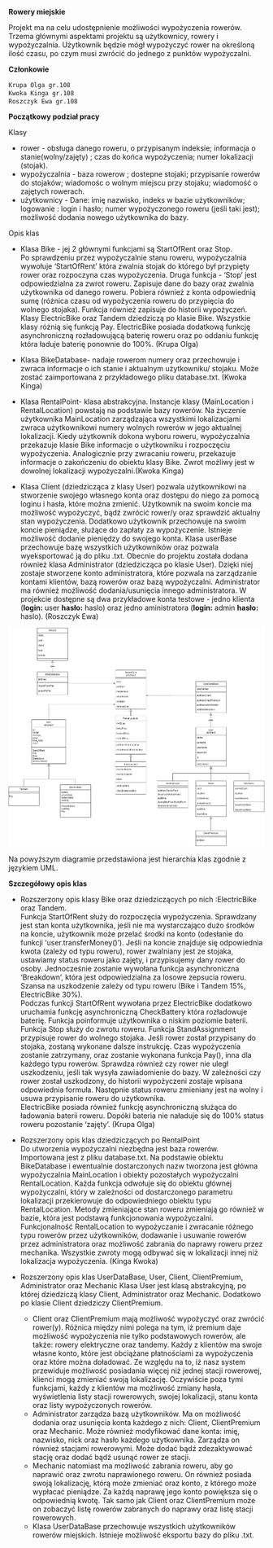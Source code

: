 **Rowery miejskie**

Projekt ma na celu udostępnienie możliwości wypożyczenia rowerów. Trzema głównymi aspektami projektu są 
użytkownicy, rowery i wypożyczalnia. Użytkownik będzie mógł wypożyczyć rower na określoną ilość czasu, po 
czym musi zwrócić do jednego z punktów wypożyczalni. 

**Członkowie**

    Krupa Olga gr.108
    Kwoka Kinga gr.108
    Roszczyk Ewa gr.108

**Początkowy podział pracy**

Klasy 
- rower - obsługa danego roweru, o przypisanym indeksie; informacja o stanie(wolny/zajęty) ; 
	czas do końca wypożyczenia; numer lokalizacji (stojak). 
- wypożyczalnia - baza rowerow ; dostepne stojaki; przypisanie rowerów do stojaków;
	wiadomośc o wolnym miejscu przy stojaku; wiadomość o zajętych rowerach.
- użytkownicy - Dane: imię nazwisko, indeks w bazie użytkowników; logowanie : login i hasło;
	numer wypożyczonego roweru (jeśli taki jest); możliwość dodania nowego użytkownika do bazy.


Opis klas
- Klasa Bike - jej 2 głównymi funkcjami są StartOfRent oraz Stop.       
Po sprawdzeniu przez wypożyczalnie stanu roweru, wypożyczalnia wywołuje ‘StartOfRent’ która zwalnia stojak do którego był przypięty rower oraz rozpoczyna czas wypożyczenia. Druga funkcja - ‘Stop’ jest odpowiedzialna za zwrot roweru.
Zapisuje dane do bazy oraz zwalnia użytkownika od danego roweru.
Pobiera również z konta odpowiednią sumę (różnica czasu od wypożyczenia roweru do przypięcia do wolnego stojaka). Funkcja również zapisuje do historii wypożyczeń. Klasy ElectricBike oraz Tandem dziedziczą po klasie Bike.
Wszystkie  klasy różnią się funkcją Pay. ElectricBike posiada dodatkową funkcję asynchroniczną rozładowującą baterię roweru oraz po oddaniu funkcję która ładuje baterię ponownie do 100%. (Krupa Olga)

- Klasa BikeDatabase- nadaje rowerom numery oraz przechowuje i zwraca informacje o ich stanie i aktualnym użytkowniku/ stojaku.
Może zostać zaimportowana z przykładowego pliku database.txt. (Kwoka Kinga)
- Klasa RentalPoint- klasa abstrakcyjna. Instancje klasy (MainLocation i RentalLocation) powstają na podstawie bazy rowerów. Na życzenie użytkownika MainLocation zarządzająca wszystkimi lokalizacjami zwraca użytkownikowi numery wolnych rowerów w jego aktualnej lokalizacji.
Kiedy użytkownik dokona wyboru roweru, wypożyczalnia przekazuje klasie Bike informacje o użytkowniku i rozpoczęciu wypożyczenia.
Analogicznie przy zwracaniu roweru, przekazuje informacje o zakończeniu do obiektu klasy Bike. Zwrot możliwy jest w dowolnej lokalizacji wypożyczalni.(Kwoka Kinga)
- Klasa Client (dziedzicząca z klasy User) pozwala użytkownikowi na stworzenie swojego własnego konta oraz dostępu do niego za pomocą loginu i hasła, które 
można zmienić. Użytkownik na swoim koncie ma możliwość wypożyczyć, bądź zwrócić rower/y oraz sprawdzić aktualny stan wypożyczenia. Dodatkowo użytkownik przechowuje na 
swoim koncie pieniądze, służące do zapłaty za wypożyczenie. Istnieje możliwość dodanie pieniędzy do swojego konta. Klasa userBase przechowuje bazę wszystkich użytkowników oraz pozwala 
wyeksportować ją do pliku .txt. Obecnie do projektu została dodana również klasa Administrator (dziedzicząca po klasie User). Dzięki niej zostaje stworzene konto administratora, 
które pozwala na zarządzanie kontami klientów, bazą rowerów oraz bazą wypożyczalni. Administrator ma również możliwość dodania/usunięcia innego administratora. 
W projekcie dostępne są dwa przykładowe konta testowe - jedno klienta (**login:** user **hasło:** haslo) oraz jedno aministratora (**login:** admin **hasło:** haslo). 
(Roszczyk Ewa)


![Diagram hierarchii klas](projectGraph.png)

Na powyższym diagramie przedstawiona jest hierarchia klas zgodnie z językiem UML.



**Szczegółowy opis klas**
- Rozszerzony opis klasy Bike oraz dziedziczących po nich :ElectricBike oraz Tandem.                    
Funkcja StartOfRent służy do rozpoczęcia wypożyczenia. Sprawdzany jest stan konta użytkownika, jeśli nie ma wystarczająco dużo środków na koncie, użytkownik może przelać środki na konto (odesłanie do funkcji ‘user.transferMoney()’).  Jeśli na koncie znajduje się odpowiednia kwota  (zależy od typu roweru), rower zwalniany jest ze stojaka, ustawiamy status roweru jako zajęty, i przypisujemy dany rower do osoby. Jednocześnie zostanie wywołana funkcja asynchroniczna ‘Breakdown’, która jest odpowiedzialna za losowe zepsucia roweru. Szansa na uszkodzenie zależy od typu roweru (Bike i Tandem 15%, ElectricBike 30%).  
Podczas funkcji StartOfRent wywołana przez ElectricBike dodatkowo uruchamia funkcję asynchroniczną CheckBattery która rozładowuje baterię. Funkcja poinformuje użytkownika o niskim poziomie baterii.       
Funkcja Stop służy do zwrotu roweru. Funkcja StandAssignment przypisuje rower do wolnego stojaka. Jeśli rower został przypisany do stojaka, zostaną wykonane dalsze instrukcję. Czas wypożyczenia zostanie zatrzymany, oraz zostanie wykonana funkcja Pay(), inna dla każdego typu rowerów. Sprawdza również czy rower nie uległ uszkodzeniu, jeśli tak wysyła zawiadomienie do bazy. W zależności czy rower został uszkodzony, do historii wypożyczeni zostaje wpisana odpowiednia formuła. Następnie status roweru zmieniany jest na wolny i usuwa przypisanie roweru do użytkownika.         
ElectricBike posiada również funkcję asynchroniczną służąca do ładowania baterii roweru. Dopóki bateria nie naładuje się do 100% status roweru pozostanie ‘zajęty’.
 (Krupa Olga)

- Rozszerzony opis klas dziedziczących po RentalPoint   
    Do utworzenia wypożyczalni niezbędna jest baza rowerów. Importowana jest z pliku database.txt.
Na podstawie obiektu BikeDatabase i ewentualnie dostarczonych nazw tworzona jest główna wypożyczalnia MainLocation i obiekty pozostałych wypożyczalni RentalLocation.
Każda funkcja odwołuje się do obiektu głównej wypożyczalni, który w zależności od dostarczonego parametru lokalizacji przekierowuje do odpowiedniego obiektu typu RentalLocation.
Metody zmieniające stan roweru zmieniają go również w bazie, która jest podstawą funkcjonowania wypożyczalni.
Funkcjonalność RentalLocation to wypożyczanie i zwracanie różnego typu rowerów przez użytkowników, dodawanie i usuwanie rowerów przez administratora
oraz możliwość zabrania do naprawy roweru przez mechanika. Wszystkie zwroty mogą odbywać się w lokalizacji innej niż lokalizacja wypożyczenia. 
(Kinga Kwoka)

- Rozszerzony opis klas UserDataBase, User, Client, ClientPremium, Administrator oraz Mechanic
Klasa User jest klasą abstrakcyjną, po której dziedziczą klasy
Client, Administrator oraz Mechanic. Dodatkowo po klasie
Client dziedziczy ClientPremium.
    - Client oraz ClientPremium mają możliwość wypożyczyć 
oraz zwrócić rower(y). Różnica między nimi polega na tym,
iż premium daje możliwość wypożyczenia nie tylko podstawowych
rowerów, ale także: rowery elektryczne oraz tandemy. 
Każdy z klientów ma swoje własne konto, które jest obciążane 
płatnościami za wypożyczenia oraz które można doładować. 
Ze względu na to, iż nasz system przewiduje możliwość posiadania
więcej niż jednej stacji rowerowej, klienci mogą zmieniać swoją 
lokalizację. Oczywiście poza tymi funkcjami, każdy z klientów ma 
możliwość zmiany hasła, wyświetlenia listy stacji rowerowych,
swojej lokalizacji, stanu konta oraz listy wypożyczonych
rowerów. 
    - Administrator zarządza bazą użytkowników. Ma on możliwość
dodania oraz usunięcia konta każdego z nich: Client, 
ClientPremium oraz Mechanic. Może również modyfikować dane konta:
imię, nazwisko, nick oraz hasło każdego użytkownika. 
Zarządza on również stacjami 
rowerowymi. Może dodać bądź zdezaktywować stację oraz dodać bądź
usunąć rower ze stacji. 
    - Mechanic natomiast ma możliwość zabrania roweru, aby go naprawić oraz 
zwrotu naprawionego roweru. On również posiada swoją lokalizację, którą może
zmieniać oraz konto, z którego może wypłacać pieniądze. Za każdą naprawę jego
konto powiększa się o odpowiednią kwotę. Tak samo jak Client oraz ClientPremium
może on zobaczyć listę rowerów zabranych do naprawy oraz listę stacji
rowerowych. 
    - Klasa UserDataBase przechowuje wszystkich użytkowników rowerów miejskich.
Istnieje możliwość eksportu bazy do pliku .txt. 

